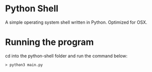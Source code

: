 # Python Shell
A simple operating system shell written in Python. Optimized for OSX.

# Running the program
cd into the python-shell folder and run the command below:
```
> python3 main.py
```

